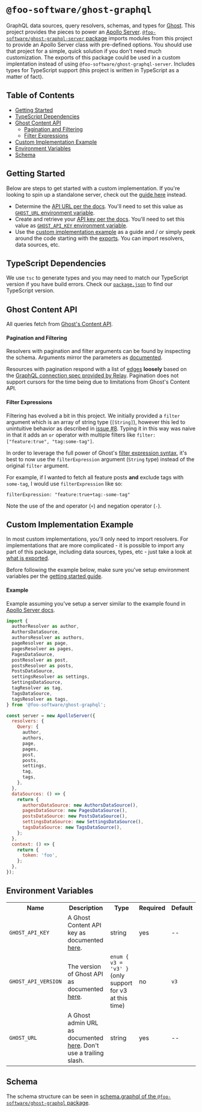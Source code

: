 # `@foo-software/ghost-graphql`

GraphQL data sources, query resolvers, schemas, and types for [Ghost](https://ghost.org/). This project provides the pieces to power an [Apollo Server](https://www.apollographql.com/docs/apollo-server/). [`@foo-software/ghost-graphql-server` package](https://github.com/foo-software/ghost-graphql/tree/master/packages/ghost-graphql-server) imports modules from this project to provide an Apollo Server class with pre-defined options. You should use that project for a simple, quick solution if you don't need much customization. The exports of this package could be used in a custom implentation instead of using `@foo-software/ghost-graphql-server`. Includes types for TypeScript support (this project is written in TypeScript as a matter of fact).

## Table of Contents

- [Getting Started](#getting-started)
- [TypeScript Dependencies](#typescript-dependencies)
- [Ghost Content API](#ghost-content-api)
  - [Pagination and Filtering](#pagination-and-filtering)
  - [Filter Expressions](#filter-expressions)
- [Custom Implementation Example](#custom-implementation-example)
- [Environment Variables](#environment-variables)
- [Schema](#schema)

## Getting Started

Below are steps to get started with a custom implementation. If you're looking to spin up a standalone server, check out the [guide here](packages/ghost-graphql-server#quick-start) instead.

- Determine the [API URL per the docs](https://ghost.org/docs/content-api/#url). You'll need to set this value as [`GHOST_URL` environment variable](https://github.com/foo-software/ghost-graphql/tree/master/packages/ghost-graphql#environment-variables).
- Create and retrieve your [API key per the docs](https://ghost.org/docs/content-api/#key). You'll need to set this value as [`GHOST_API_KEY` environment variable](https://github.com/foo-software/ghost-graphql/tree/master/packages/ghost-graphql#environment-variables).
- Use the [custom implementation example](#custom-implementation-example) as a guide and / or simply peek around the code starting with the [exports](src/index.ts). You can import resolvers, data sources, etc.

## TypeScript Dependencies

We use `tsc` to generate types and you may need to match our TypeScript version if you have build errors. Check our [`package.json`](./package.json) to find our TypeScript version.

## Ghost Content API

All queries fetch from [Ghost's Content API](https://ghost.org/docs/content-api).

#### Pagination and Filtering

Resolvers with pagination and filter arguments can be found by inspecting the schema. Arguments mirror the parameters as [documented](https://ghost.org/docs/content-api/#parameters).

Resources with pagination respond with a list of [edges](https://graphql.org/learn/pagination/#pagination-and-edges) **loosely** based on the [GraphQL connection spec provided by Relay](https://relay.dev/graphql/connections.htm). Pagination does not support cursors for the time being due to limitations from Ghost's Content API.

#### Filter Expressions

Filtering has evolved a bit in this project. We initially provided a `filter` argument which is an array of string type (`[String]`), however this led to unintuitive behavior as described in [issue #8](https://github.com/foo-software/ghost-graphql/issues/8). Typing it in this way was naive in that it adds an `or` operator with multiple filters like `filter: ["feature:true", "tag:some-tag"]`.

In order to leverage the full power of Ghost's [filter expression syntax](https://ghost.org/docs/content-api/#filtering), it's best to now use the `filterExpression` argument (`String` type) instead of the original `filter` argument.

For example, if I wanted to fetch all feature posts **and** exclude tags with `some-tag`, I would use `filterExpression` like so:

```
filterExpression: "feature:true+tag:-some-tag"
```

Note the use of the and operator (`+`) and negation operator (`-`).

## Custom Implementation Example

In most custom implementations, you'll only need to import resolvers. For implementations that are more complicated - it is possible to import any part of this package, including data sources, types, etc - just take a look at [what is exported](src/index.ts).

Before following the example below, make sure you've setup environment variables per the [getting started guide](#getting-started).

#### Example

Example assuming you've setup a server similar to the example found in [Apollo Server docs](https://www.apollographql.com/docs/apollo-server/data/data-sources/#accessing-data-sources-from-resolvers).

```javascript
import {
  authorResolver as author,
  AuthorsDataSource,
  authorsResolver as authors,
  pageResolver as page,
  pagesResolver as pages,
  PagesDataSource,
  postResolver as post,
  postsResolver as posts,
  PostsDataSource,
  settingsResolver as settings,
  SettingsDataSource,
  tagResolver as tag,
  TagsDataSource,
  tagsResolver as tags,
} from '@foo-software/ghost-graphql';

const server = new ApolloServer({
  resolvers: {
    Query: {
      author,
      authors,
      page,
      pages,
      post,
      posts,
      settings,
      tag,
      tags,
    },
  },
  dataSources: () => {
    return {
      authorsDataSource: new AuthorsDataSource(),
      pagesDataSource: new PagesDataSource(),
      postsDataSource: new PostsDataSource(),
      settingsDataSource: new SettingsDataSource(),
      tagsDataSource: new TagsDataSource(),
    };
  },
  context: () => {
    return {
      token: 'foo',
    };
  },
});
```

## Environment Variables

<table>
  <tr>
    <th>Name</th>
    <th>Description</th>
    <th>Type</th>
    <th>Required</th>
    <th>Default</th>
  </tr>
  <tr>
    <td><code>GHOST_API_KEY</code></td>
    <td>A Ghost Content API key as documented <a href="https://ghost.org/docs/content-api/#key">here</a>.</td>
    <td>string</td>
    <td>yes</td>
    <td>--</td>
  </tr>
  <tr>
    <td><code>GHOST_API_VERSION</code></td>
    <td>The version of Ghost API as documented <a href="https://ghost.org/docs/content-api/#path--version">here</a>.</td>
    <td><code>enum { v3 = 'v3' }</code>(only support for v3 at this time)</td>
    <td>no</td>
    <td><code>v3</code></td>
  </tr>
  <tr>
    <td><code>GHOST_URL</code></td>
    <td>A Ghost admin URL as documented <a href="https://ghost.org/docs/content-api/#url">here</a>. Don't use a trailing slash.</td>
    <td>string</td>
    <td>yes</td>
    <td>--</td>
  </tr>
</table>

## Schema

The schema structure can be seen in [schema.graphql of the `@foo-software/ghost-graphql` package](schema.graphql).

